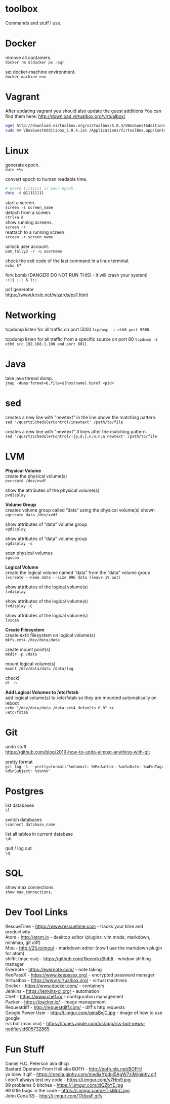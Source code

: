 # toolbox
Commands and stuff I use.

# Docker
remove all containers.  
```docker rm $(docker ps -aq)```

set docker-machine environment.  
```docker-machine env```

# Vagrant
After updating vagrant you should also update the guest additions
You can find them here: http://download.virtualbox.org/virtualbox/
``` bash
wget http://download.virtualbox.org/virtualbox/5.0.4/VBoxGuestAdditions_5.0.4.iso
sudo mv VBoxGuestAdditions_5.0.4.iso /Applications/VirtualBox.app/Contents/MacOS/VBoxGuestAdditions.iso
```

# Linux
generate epoch.  
```date +%s```

convert epoch to human readable time.
``` bash
# where 11111111 is your epoch
date -d @11111111
```  

start a screen.  
```screen -s screen_name```  
detach from a screen.  
```ctrl+a d```  
show running screens.  
```screen -r```  
reattach to a running screen.  
```screen -r screen_name```  

unlock user account.  
```pam_tally2 -r -u username```  

check the exit code of the last command in a linux terminal.  
```echo $?```  

fork bomb (DANGER! DO NOT RUN THIS! - it will crash your system)  
```:(){ :|: & };:```

ps1 generator  
https://www.kirsle.net/wizards/ps1.html

# Networking
tcpdump listen for all traffic on port 5000
```tcpdump -i eth0 port 5000```

tcpdump listen for all traffic from a specific source on port 80
```tcpdump -i eth0 src 192.168.1.100 and port 8011```

# Java
take java thread dump.  
```jmap -dump:format=b,file=$(hostname).hprof <pid>```

# sed
creates a new line with "newtext" in the line above the matching pattern.  
```sed '/quartzSchedulerControl/inewtext' /path/to/file```

creates a new line with "newtext" 3 lines after the matching pattern.  
```sed '/quartzSchedulerControl/!{p;d;};n;n;n;a newtext' /path/to/file```

# LVM
<b>Physical Volume</b>  
create the physical volume(s)  
```pvcreate /dev/xvdf```

show the attributes of the physical volume(s)  
<code>pvdisplay</code>

<b>Volume Group</b>  
creates volume group called “data” using the physical volume(s) shown  
<code>vgcreate data /dev/xvdf</code>

show attributes of “data” volume group  
<code>vgdisplay</code>

show attributes of “data” volume group  
<code>vgdisplay -s</code>

scan physical volumes  
<code>vgscan</code>

<b>Logical Volume</b>  
create the logical volume named “data” from the “data” volume group  
<code>lvcreate --name data --size 99G data (leave 1% out)</code>

show attributes of the logical volume(s)  
<code>lvdisplay</code>

show attributes of the logical volume(s)  
<code>lvdisplay -C</code>

show attributes of the logical volume(s)  
<code>lvscan</code>

<b>Create Filesystem</b>  
create ext4 filesystem on logical volume(s)  
<code>mkfs.ext4 /dev/data/data</code>

create mount point(s)  
<code>mkdir -p /data</code>

mount logical volume(s)  
<code>mount /dev/data/data /data/log</code>

check!  
<code>df -h</code>

<b>Add Logical Volumes to /etc/fstab</b>  
add logical volume(s) to /etc/fstab so they are mounted automatically on reboot  
<code>echo "/dev/data/data /data ext4 defaults 0 0" >> /etc/fstab</code>

# Git  
undo stuff  
https://github.com/blog/2019-how-to-undo-almost-anything-with-git  

pretty format  
```git log -1 --pretty=format:"%nCommit: %H%nAuthor: %an%nDate: %ad%nTag: %d%nSubject: %s%n%n"```  

# Postgres  
list databases  
<code>\l</code>  

switch databases  
<code>\connect database_name</code>  

list all tables in current database  
<code>\dt</code>  

quit / log out  
<code>\q</code>  

# SQL
show max connections  
<code>show max_connections;</code>  

# Dev Tool Links
RescueTime - https://www.rescuetime.com - tracks your time and productivity  
Atom - http://atom.io - desktop editor (plugins: vim mode, markdown, minimap, git diff)  
Mou - http://25.io/mou/ - markdown editor (now I use the markdown plugin for atom)  
shiftit (mac osx) - https://github.com/fikovnik/ShiftIt - window shifting manager  
Evernote - https://evernote.com/ - note taking  
KeePassX - https://www.keepassx.org/ - encrypted password manager  
Virtualbox - https://www.virtualbox.org/ - virtual machines  
Docker - https://www.docker.com/ - containers  
Jenkins - https://jenkins-ci.org/ - automation  
Chef - https://www.chef.io/ - configuration management  
Packer - https://packer.io/ - image management  
Requestdiff - http://requestdiff.com/ - diff's http requests  
Google Power User - http://i.imgur.com/qmsBvjC.jpg - image of how to use google  
rss bot (mac osx) - https://itunes.apple.com/us/app/rss-bot-news-notifier/id605732865  

# Fun Stuff
Daniel H.C. Peterson aka dhcp  
Bastard Operator From Hell aka BOFH - http://bofh.ntk.net/BOFH/  
ya blew it gif - https://media.giphy.com/media/fpdql5AgW7ziM/giphy.gif  
I don't always test my code - https://i.imgur.com/y7Hm9.jpg  
99 problems 0 bitches - https://i.imgur.com/xlQZbYE.jpg  
99 little bugs in the code - https://i.imgur.com/HTisMpC.jpg  
John Cena SS - http://i.imgur.com/17djyaF.gifv  
